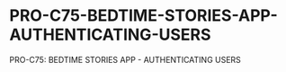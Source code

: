 # PRO-C75-BEDTIME-STORIES-APP-AUTHENTICATING-USERS
PRO-C75: BEDTIME STORIES APP - AUTHENTICATING USERS
